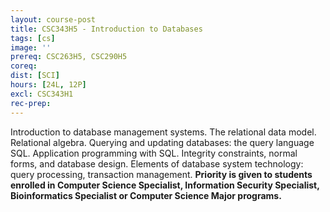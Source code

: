 ```yaml
---
layout: course-post
title: CSC343H5 - Introduction to Databases
tags: [cs]
image: ''
prereq: CSC263H5, CSC290H5
coreq: 
dist: [SCI]
hours: [24L, 12P]
excl: CSC343H1
rec-prep: 
---
```


Introduction to database management systems. The relational data model. Relational algebra. Querying and updating databases: the query language SQL. Application programming with SQL. Integrity constraints, normal forms, and database design. Elements of database system technology: query processing, transaction management. **Priority is given to students enrolled in Computer Science Specialist, Information Security Specialist, Bioinformatics Specialist or Computer Science Major programs.**
